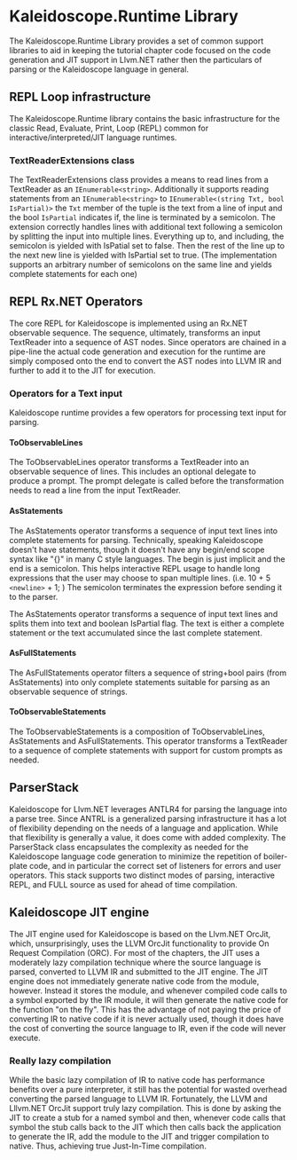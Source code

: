 # Kaleidoscope.Runtime Library
The Kaleidoscope.Runtime Library provides a set of common support libraries to aid in keeping the
tutorial chapter code focused on the code generation and JIT support in Llvm.NET rather then the
particulars of parsing or the Kaleidoscope language in general.

## REPL Loop infrastructure
The Kaleidoscope.Runtime library contains the basic infrastructure for the classic Read, Evaluate,
Print, Loop (REPL) common for interactive/interpreted/JIT language runtimes.

### TextReaderExtensions class
The TextReaderExtensions class provides a means to read lines from a TextReader as an `IEnumerable<string>`.
Additionally it supports reading statements from an `IEnumerable<string>` to `IEnumerable<(string Txt, bool IsPartial)>`
the `Txt` member of the tuple is the text from a line of input and the bool `IsPartial` indicates if, the line is
terminated by a semicolon. The extension correctly handles lines with additional text following a semicolon by
splitting the input into multiple lines. Everything up to, and including, the semicolon is yielded with IsPatial
set to false. Then the rest of the line up to the next new line is yielded with IsPartial set to true. (The
implementation supports an arbitrary number of semicolons on the same line and yields complete statements for
each one)

## REPL Rx.NET Operators
The core REPL for Kaleidoscope is implemented using an Rx.NET observable sequence. The sequence, ultimately,
transforms an input TextReader into a sequence of AST nodes. Since operators are chained in a pipe-line the
actual code generation and execution for the runtime are simply composed onto the end to convert the AST nodes
into LLVM IR and further to add it to the JIT for execution. 

### Operators for a Text input
Kaleidoscope runtime provides a few operators for processing text input for parsing.

#### ToObservableLines
The ToObservableLines operator transforms a TextReader into an observable sequence of lines. This includes an
optional delegate to produce a prompt. The prompt delegate is called before the transformation needs to read
a line from the input TextReader.

#### AsStatements
The AsStatements operator transforms a sequence of input text lines into complete statements for parsing.
Technically, speaking Kaleidoscope doesn't have statements, though it doesn't have any begin/end scope syntax
like "{}" in many C style languages. The begin is just implicit and the end is a semicolon. This helps 
interactive REPL usage to handle long expressions that the user may choose to span multiple lines. (i.e.
 10 + 5 `<newline>` + 1; ) The semicolon terminates the expression before sending it to the parser.

The AsStatements operator transforms a sequence of input text lines and splits them into text and boolean
IsPartial flag. The text is either a complete statement or the text accumulated since the last complete
statement.

#### AsFullStatements
The AsFullStatements operator filters a sequence of string+bool pairs (from AsStatements) into only complete
statements suitable for parsing as an observable sequence of strings.

#### ToObservableStatements
The ToObservableStatements is a composition of ToObservableLines, AsStatements and AsFullStatements. This
operator transforms a TextReader to a sequence of complete statements with support for custom prompts as
needed.

## ParserStack
Kaleidoscope for Llvm.NET leverages ANTLR4 for parsing the language into a parse tree. Since ANTRL is a
generalized parsing infrastructure it has a lot of flexibility depending on the needs of a language and
application. While that flexibility is generally a value, it does come with added complexity. The ParserStack
class encapsulates the complexity as needed for the Kaleidoscope language code generation to minimize
the repetition of boiler-plate code, and in particular the correct set of listeners for errors and user
operators. This stack supports two distinct modes of parsing, interactive REPL, and FULL source as used
for ahead of time compilation.

## Kaleidoscope JIT engine
The JIT engine used for Kaleidoscope is based on the Llvm.NET OrcJit, which, unsurprisingly, uses the LLVM
OrcJit functionality to provide On Request Compilation (ORC). For most of the chapters, the JIT uses a
moderately lazy compilation technique where the source language is parsed, converted to LLVM IR and submitted
to the JIT engine. The JIT engine does not immediately generate native code from the module, however. Instead
it stores the module, and whenever compiled code calls to a symbol exported by the IR module, it will then
generate the native code for the function "on the fly". This has the advantage of not paying the price of
converting IR to native code if it is never actually used, though it does have the cost of converting the
source language to IR, even if the code will never execute.

### Really lazy compilation
While the basic lazy compilation of IR to native code has performance benefits over a pure interpreter, it
still has the potential for wasted overhead converting the parsed language to LLVM IR. Fortunately, the LLVM
and Lllvm.NET OrcJit support truly lazy compilation. This is done by asking the JIT to create a stub for
a named symbol and then, whenever code calls that symbol the stub calls back to the JIT which then calls back
the application to generate the IR, add the module to the JIT and trigger compilation to native. Thus, achieving
true Just-In-Time compilation. 
